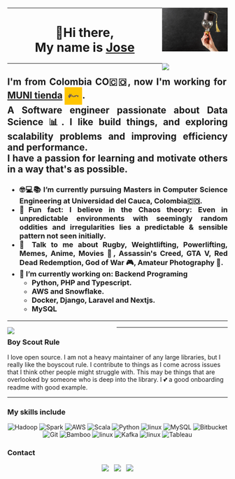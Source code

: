 
<p>
  <a href="https://github.com/JoseJulianMosqueraFuli/JoseJulianMosqueraFuli/blob/main/images/learn-ligth.png"><img width="150" align='right' src="https://github.com/JoseJulianMosqueraFuli/JoseJulianMosqueraFuli/blob/main/images/learn-ligth.png"></a>
</p>

---
<h1 align="center">👋Hi there,<br>My name is <a href="https://www.linkedin.com/in/jose-julian-mosquera-fuli/">Jose</a></h1>
<p>
  <a href="https://media-exp1.licdn.com/dms/image/C5603AQFs2YztVmWJLQ/profile-displayphoto-shrink_800_800/0/1633187862495?e=1672876800&v=beta&t=T8nZpP-WZwjcPUkM0iPP2EiXwu03-znaXujAhK9G63M"><img width="150" align='right' src="https://media-exp1.licdn.com/dms/image/C5603AQFs2YztVmWJLQ/profile-displayphoto-shrink_800_800/0/1633187862495?e=1672876800&v=beta&t=T8nZpP-WZwjcPUkM0iPP2EiXwu03-znaXujAhK9G63M"></a>
</p>

---

<h2 align="justify">I'm from Colombia CO🇨🇴, now I'm working for <a href=https://munitienda.com/> MUNI tienda</a>
<a href="https://github.com/JoseJulianMosqueraFuli/JoseJulianMosqueraFuli/blob/main/images/MuniLogo.png"><img width="40" align='center' src="https://github.com/JoseJulianMosqueraFuli/JoseJulianMosqueraFuli/blob/main/images/MuniLogo.png"></a>.<br>A Software engineer passionate about Data Science 📊. I like build things, and exploring scalability problems and improving efficiency and performance.<br>
I have a passion for learning and motivate others in a way that's as possible.<br></h2>
<h3 align="justify">
    <ul type="A">
        <li>🤓💻📚 I’m currently pursuing <b>Masters in Computer Science Engineering at Universidad del Cauca, Colombia🇨🇴</b>.</li>
        <li><b>🤡Fun fact:</b> I believe in the <b>Chaos theory</b>: Even in unpredictable environments with seemingly random oddities and irregularities lies a predictable & sensible pattern not seen initially</b>.</li>
        <li>💬 Talk to me about Rugby, Weightlifting, Powerlifting, Memes, Anime, Movies 🎥, Assassin's Creed, GTA V, Red Dead Redemption, God of War 🎮, Amateur Photography 📸</b>.
        <li>🔭 I’m currently working on:
 	    Backend Programing
    		<ul>
               <li> Python, PHP and Typescript.
		        <li>AWS and Snowflake.
    		    <li>Docker, Django, Laravel and Nextjs.
		        <li>MySQL
            </ul>
        </li>
        </ul></h3>

  ---

 <p>
  <img width="250" align='left' src="https://www.flaticon.com/free-icon/boy-scout_2733336?term=scout&page=1&position=1&page=1&position=1&related_id=2733336&origin=search">
</p>

--- 
### Boy Scout Rule

I love open source.  I am not a heavy maintainer of any large libraries, but I really like the boyscout rule.  I contribute to things as I come across issues that I think other people might struggle with.  This may be things that are overlooked by someone who is deep into the library.  I 💕 a good onboarding readme with good example.

---

### My skills include

<p align="center">
	<img title="Hadoop" alt="Hadoop" src="https://raw.githubusercontent.com/Thomas-George-T/Thomas-George-T/master/assets/hadoop.svg" width="70" height="40" />
	<img title="Spark" alt="Spark" src="https://raw.githubusercontent.com/Thomas-George-T/Thomas-George-T/master/assets/apache_spark.svg" width="80" height="50" />
	<img title="AWS" alt="AWS" src="https://raw.githubusercontent.com/Thomas-George-T/Thomas-George-T/master/assets/aws.svg" width="60" height="40" />
	<img title="Scala" alt="Scala" src="https://raw.githubusercontent.com/Thomas-George-T/Thomas-George-T/master/assets/scala.svg" width="40" height="40" />
	<img title="Python" alt="Python" src="https://raw.githubusercontent.com/Thomas-George-T/Thomas-George-T/master/assets/python.svg" width="40" height="40" />
	<img title="R" alt="linux" src="https://raw.githubusercontent.com/Thomas-George-T/Thomas-George-T/master/assets/r-lang.svg" width="55" />
	<img title="MySQL" alt="MySQL" src="https://raw.githubusercontent.com/Thomas-George-T/Thomas-George-T/master/assets/mysql.svg" width="40" height="40" />
	<img title="Bitbucket" alt="Bitbucket" src="https://raw.githubusercontent.com/Thomas-George-T/Thomas-George-T/master/assets/bitbucket.svg" height="40" />
	<img title="Git" alt="Git" src="https://raw.githubusercontent.com/Thomas-George-T/Thomas-George-T/master/assets/git.svg" width="70" height="40" />
	<img title="Bamboo" alt="Bamboo" src="https://raw.githubusercontent.com/Thomas-George-T/Thomas-George-T/master/assets/bamboo.svg" width="40" height="40" />	
	<img title="jira" alt="linux" src="https://raw.githubusercontent.com/Thomas-George-T/Thomas-George-T/master/assets/jira.svg" width="40" />
	<img title="Kafka" alt="Kafka" src="https://raw.githubusercontent.com/Thomas-George-T/Thomas-George-T/master/assets/kafka.svg" width="105" height="40" />
	<img title="linux" alt="linux" src="https://raw.githubusercontent.com/Thomas-George-T/Thomas-George-T/master/assets/linux-tux.svg" width="40" />	
	<img title="Tableau" alt="Tableau" src="https://raw.githubusercontent.com/Thomas-George-T/Thomas-George-T/master/assets/tableau.svg" width="200" />
</p>

### Contact

<p align='center'>
<a href="https://dev.to/waylonwalker"><img height="30" src="https://raw.githubusercontent.com/WaylonWalker/WaylonWalker/main/icon/dev.png"></a>&nbsp;&nbsp;
<a href="https://twitter.com/_waylonwalker"><img height="30" src="https://github.com/WaylonWalker/WaylonWalker/blob/main/icon/twitter.png?raw=true"></a>&nbsp;&nbsp;
<a href="https://www.linkedin.com/in/jose-julian-mosquera-fuli/"><img height="30" src="https://github.com/WaylonWalker/WaylonWalker/blob/main/icon/linkedin.png?raw=true"></a>
</p>

<!--
## <img height="30" style="border-radius:50%" src="https://github.com/WaylonWalker/WaylonWalker/blob/main/icon/twitter.png?raw=true"> Latest Followers _258_

<a href='https://twitter.com/natterstefan'>
  <img style="border-radius:50%" align="left" src='https://pbs.twimg.com/profile_images/1255562113629802498/nTk-e7L5_normal.jpg' />
</a>

<a href='https://twitter.com/natterstefan'>
    Stefan Natter 🇦🇹👋🏻
</a>

I am interested in and talking about JavaScript, ReactJS, CSS, and Software Engineering ♥️ | 📧 https://t.co/Jpwh9TFgNx (🐈🐈 🤵👰🏻 🇦🇹)

<h2></h2><a href='https://twitter.com/commanderquest'>
  <img style="border-radius:50%" align="left" src='https://pbs.twimg.com/profile_images/1243185628864528384/eFnPWZyC_normal.jpg' />
</a>

<a href='https://twitter.com/commanderquest'>
    Commander Quest
</a>

On a mission to the furthest frontiers of tech and talent. 
Follow my adventures at Club Freelance's Mission Control Center 👉 https://t.co/D4k36nU2at

<h2></h2><a href='https://twitter.com/benjaminwardcom'>
  <img style="border-radius:50%" align="left" src='https://pbs.twimg.com/profile_images/1283469746055385088/sr9ZExwG_normal.jpg' />
</a>

<a href='https://twitter.com/benjaminwardcom'>
    Benjamin Ward
</a>

software engineer, dev coach, Star Wars fanatic, learning enthusiast, host of the Download Knowledge Podcast https://t.co/V2bIR93cQW

<h2></h2><a href='https://twitter.com/tucker_dev'>
  <img style="border-radius:50%" align="left" src='https://pbs.twimg.com/profile_images/1284727066160705536/VhioFBZE_normal.jpg' />
</a>

<a href='https://twitter.com/tucker_dev'>
    James Tucker
</a>

software engineer at @soonastudios. career switcher. vue + rails. tweeting about tech, books, startups, and big ideas. writing @ https://t.co/SPyap1XFWD. he/him

<h2></h2><a href='https://twitter.com/BenGuthmiller'>
  <img style="border-radius:50%" align="left" src='https://pbs.twimg.com/profile_images/1284966756906409984/MR0a9hi2_normal.jpg' />
</a>

<a href='https://twitter.com/BenGuthmiller'>
    Ben Guthmiller
</a>

Data and Analytics Leader @IBM | Minnesota State Alum | #Technologist | #Investor | Tweets are my own opinions

<h2></h2>
-->
